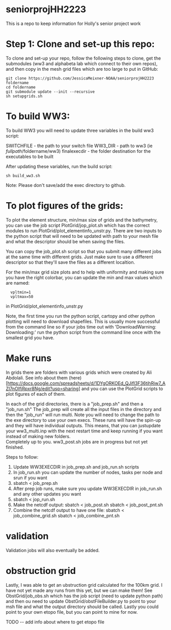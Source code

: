 # seniorprojHH2223


This is a repo to keep information for Holly's senior project work


# Step 1: Clone and set-up this repo: 

To clone and set-up your repo, follow the following steps to clone, 
get the submodules (ww3 and alphabeta lab which connect to their own repos), 
and then copy in the mesh grid files which are too large to put in GitHub: 

```
git clone https://github.com/JessicaMeixner-NOAA/seniorprojHH2223 foldername
cd foldername
git submodule update --init --recursive 
sh setupgrids.sh
```

# To build WW3: 

To build WW3 you will need to update three variables in the build ww3 script: 

SWITCHFILE   - the path to your switch file 
WW3_DIR      - path to ww3 (ie $fullpath/$foldername/ww3) 
finalexecdir - the folder destination for the executables to be built 

After updating these variables, run the build script: 

```
sh build_ww3.sh
```

Note: Please don't save/add the exec directory to github. 



# To plot figures of the grids: 

To plot the element structure, min/max size of grids and the bathymetry, you can 
use the job script PlotGrid/jop_plot.sh which has the correct modules to 
run PlotGrid/plot_elementinfo_unstr.py.   There are two inputs to the python
script that will need to be updated with path to your mesh file and what the 
descriptor should be when saving the files. 

You can copy the job_plot.sh script so that you submit many different jobs 
at the same time with different grids.  Just make sure to use a different 
descriptor so that they'll save the files as a different localtion. 

For the min/max grid size plots and to help with uniformity and making sure 
you have the right colorbar, you can update the min and max values which are named: 
```
  vpltmin=1
  vpltmax=50
```
in PlotGrid/plot_elementinfo_unstr.py

Note, the first time you run the python script, cartopy and other python plotting
will need to download shapefiles.  This is usually more successful from the 
command line so if your jobs time out with 'DownloadWarning: Downloading:' 
run the python script from the command line once with the smallest grid you have. 


# Make runs 

In grids there are folders with various grids which were created by Ali Abdolali. 
See info about them (here)[https://docs.google.com/spreadsheets/d/1DYgORKOEd_QJifl3F36tihRiw7_AZI7nOIfjRpxr8Ng/edit?usp=sharing] 
and you can use the PlotGrid scripts to plot figures of each of them. 

In each of the grid directories, there is a "job_prep.sh" and then a "job_run.sh" 
The job_prep will create all the input files in the directory and then 
the "job_run" will run multi.  Note you will need to change the path to the 
exe directory to use your own execs. These runs will have the spin-up and they will 
have individual outputs.  This means, that you can justupdate your ww3_multi.inp with 
the next restart time and keep running if you want instead of making new folders.  
Completely up to you. ww3_post.sh jobs are in progress but not yet finished.  

Steps to follow: 
1. Update WW3EXECDIR in job_prep.sh and job_run.sh scripts
2. In job_run.sh you can update the number of nodes, tasks per node and srun if you want 
3. sbatch < job_prep.sh 
4. After prep job runs, make sure you update WW3EXECDIR in job_run.sh and any other updates you want 
5. sbatch < jop_run.sh 
6. Make the netcdf output: 
   sbatch < job_post.sh 
   sbatch < job_post_pnt.sh
7. Combine the netcdf output to have one file: 
   sbatch < job_combine_grid.sh
   sbatch < job_combine_pnt.sh 

# validation

Validation jobs will also eventually be added. 

# obstruction grid 

Lastly, I was able to get an ubstruction grid calculated for the 100km grid.  I have not yet made any runs from this yet, but we can make them!   See ObstGrid/job_obs.sh which has the job script (need to update python path) and then ou need to update ObstGrid/obstFileBuilder.py to point to your msh file and what the output directory should be called.  Lastly you could point to your own etopo file, but you can point to mine for now.  




TODO -- add info about where to get etopo file

 







